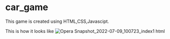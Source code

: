 # car_game
This game is created using HTML,CSS,Javascipt.


This is how it looks like
![Opera Snapshot_2022-07-09_100723_index1 html](https://user-images.githubusercontent.com/76866948/178092821-a3de1b92-62cb-476f-b1bb-6993f6c6db62.png)
